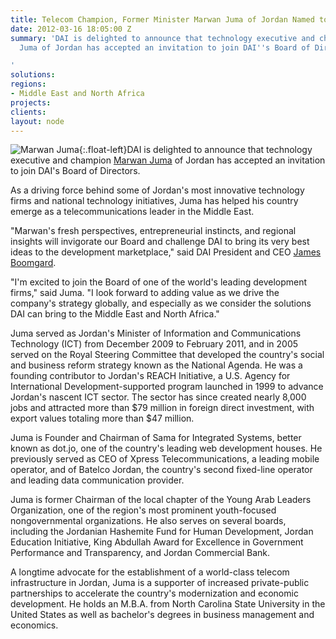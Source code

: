 ```yaml
---
title: Telecom Champion, Former Minister Marwan Juma of Jordan Named to DAI Board
date: 2012-03-16 18:05:00 Z
summary: 'DAI is delighted to announce that technology executive and champion Marwan
  Juma of Jordan has accepted an invitation to join DAI''s Board of Directors.

'
solutions: 
regions:
- Middle East and North Africa
projects: 
clients: 
layout: node
---
```


![Marwan Juma][1]{:.float-left}DAI is delighted to announce that technology executive and champion [Marwan Juma][2] of Jordan has accepted an invitation to join DAI's Board of Directors.

As a driving force behind some of Jordan's most innovative technology firms and national technology initiatives, Juma has helped his country emerge as a telecommunications leader in the Middle East.

"Marwan's fresh perspectives, entrepreneurial instincts, and regional insights will invigorate our Board and challenge DAI to bring its very best ideas to the development marketplace," said DAI President and CEO [James Boomgard][3].

"I'm excited to join the Board of one of the world's leading development firms," said Juma. "I look forward to adding value as we drive the company's strategy globally, and especially as we consider the solutions DAI can bring to the Middle East and North Africa."

Juma served as Jordan's Minister of Information and Communications Technology (ICT) from December 2009 to February 2011, and in 2005 served on the Royal Steering Committee that developed the country's social and business reform strategy known as the National Agenda. He was a founding contributor to Jordan's REACH Initiative, a U.S. Agency for International Development-supported program launched in 1999 to advance Jordan's nascent ICT sector. The sector has since created nearly 8,000 jobs and attracted more than $79 million in foreign direct investment, with export values totaling more than $47 million.

Juma is Founder and Chairman of Sama for Integrated Systems, better known as dot.jo, one of the country's leading web development houses. He previously served as CEO of Xpress Telecommunications, a leading mobile operator, and of Batelco Jordan, the country's second fixed-line operator and leading data communication provider.

Juma is former Chairman of the local chapter of the Young Arab Leaders Organization, one of the region's most prominent youth-focused nongovernmental organizations. He also serves on several boards, including the Jordanian Hashemite Fund for Human Development, Jordan Education Initiative, King Abdullah Award for Excellence in Government Performance and Transparency, and Jordan Commercial Bank.

A longtime advocate for the establishment of a world-class telecom infrastructure in Jordan, Juma is a supporter of increased private-public partnerships to accelerate the country's modernization and economic development. He holds an M.B.A. from North Carolina State University in the United States as well as bachelor's degrees in business management and economics.

[1]: https://assetify-dai.com/news/Juma.jpg
[2]: /who-we-are/board/marwan-juma
[3]: /who-we-are/leadership/james-boomgard

